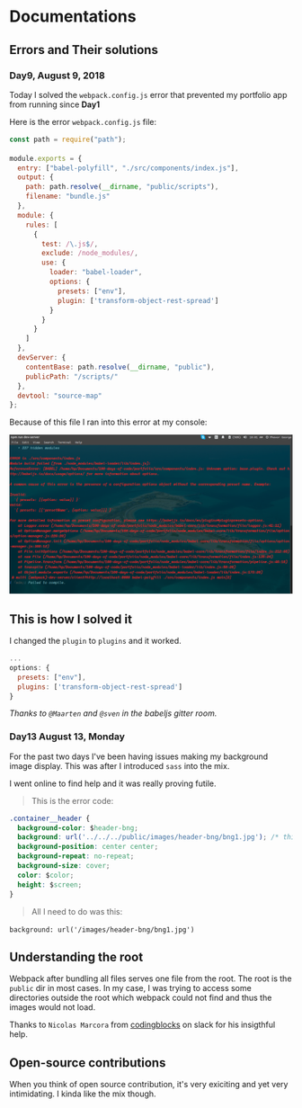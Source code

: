 # Documentations

## Errors and Their solutions

### Day9, August 9, 2018

Today I solved the `webpack.config.js` error that prevented my portfolio app from running since **Day1**

Here is the error `webpack.config.js` file:

```js
const path = require("path");

module.exports = {
  entry: ["babel-polyfill", "./src/components/index.js"],
  output: {
    path: path.resolve(__dirname, "public/scripts"),
    filename: "bundle.js"
  },
  module: {
    rules: [
      {
        test: /\.js$/,
        exclude: /node_modules/,
        use: {
          loader: "babel-loader",
          options: {
            presets: ["env"],
            plugin: ['transform-object-rest-spread']
          }
        }
      }
    ]
  },
  devServer: {
    contentBase: path.resolve(__dirname, "public"),
    publicPath: "/scripts/"
  },
  devtool: "source-map"
};
```

Because of this file I ran into this error at my console:

![console error](./assets/images/babel-loader-error.png)

## __This is how I solved it__

I changed the `plugin` to `plugins` and it worked.

```js
...
options: {
  presets: ["env"],
  plugins: ['transform-object-rest-spread']
}
```

_Thanks to `@Maarten` and `@sven` in the babeljs gitter room._

### Day13 August 13, Monday

For the past two days I've been having issues making my background image display. This was after I introduced `sass` into the mix.

I went online to find help and it was really proving futile.

> This is the error code:

```css
.container__header {
  background-color: $header-bng;
  background: url('../../../public/images/header-bng/bng1.jpg'); /* this line was the error */
  background-position: center center;
  background-repeat: no-repeat;
  background-size: cover;
  color: $color;
  height: $screen;
}
```

> All I need to do was this:

`background: url('/images/header-bng/bng1.jpg')`

## Understanding the root

Webpack after bundling all files serves one file from the root. The root is the `public` dir in most cases. In my case, I was trying to access some directories outside the root which webpack could not find and thus the images would not load.

Thanks to `Nicolas Marcora` from [codingblocks](https://codingblocks.slack.com/) on slack for his insigthful help.

## Open-source contributions

When you think of open source contribution, it's very exiciting and yet very intimidating. I kinda like the mix though.
